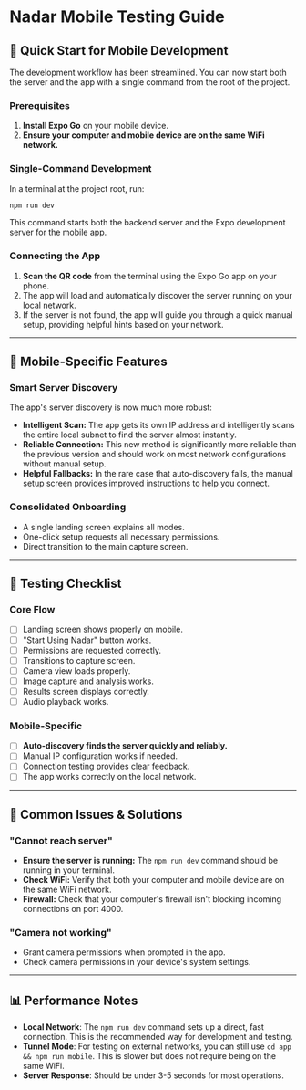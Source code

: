 # Nadar Mobile Testing Guide

## 🚀 Quick Start for Mobile Development

The development workflow has been streamlined. You can now start both the server and the app with a single command from the root of the project.

### Prerequisites
1. **Install Expo Go** on your mobile device.
2. **Ensure your computer and mobile device are on the same WiFi network.**

### Single-Command Development
In a terminal at the project root, run:
```bash
npm run dev
```
This command starts both the backend server and the Expo development server for the mobile app.

### Connecting the App
1. **Scan the QR code** from the terminal using the Expo Go app on your phone.
2. The app will load and automatically discover the server running on your local network.
3. If the server is not found, the app will guide you through a quick manual setup, providing helpful hints based on your network.

---

## 🔧 Mobile-Specific Features

### Smart Server Discovery
The app's server discovery is now much more robust:
- **Intelligent Scan:** The app gets its own IP address and intelligently scans the entire local subnet to find the server almost instantly.
- **Reliable Connection:** This new method is significantly more reliable than the previous version and should work on most network configurations without manual setup.
- **Helpful Fallbacks:** In the rare case that auto-discovery fails, the manual setup screen provides improved instructions to help you connect.

### Consolidated Onboarding
- A single landing screen explains all modes.
- One-click setup requests all necessary permissions.
- Direct transition to the main capture screen.

---

## 📱 Testing Checklist

### Core Flow
- [ ] Landing screen shows properly on mobile.
- [ ] "Start Using Nadar" button works.
- [ ] Permissions are requested correctly.
- [ ] Transitions to capture screen.
- [ ] Camera view loads properly.
- [ ] Image capture and analysis works.
- [ ] Results screen displays correctly.
- [ ] Audio playback works.

### Mobile-Specific
- [ ] **Auto-discovery finds the server quickly and reliably.**
- [ ] Manual IP configuration works if needed.
- [ ] Connection testing provides clear feedback.
- [ ] The app works correctly on the local network.

---

## 🐛 Common Issues & Solutions

### "Cannot reach server"
- **Ensure the server is running:** The `npm run dev` command should be running in your terminal.
- **Check WiFi:** Verify that both your computer and mobile device are on the same WiFi network.
- **Firewall:** Check that your computer's firewall isn't blocking incoming connections on port 4000.

### "Camera not working"
- Grant camera permissions when prompted in the app.
- Check camera permissions in your device's system settings.

---

## 📊 Performance Notes

- **Local Network**: The `npm run dev` command sets up a direct, fast connection. This is the recommended way for development and testing.
- **Tunnel Mode**: For testing on external networks, you can still use `cd app && npm run mobile`. This is slower but does not require being on the same WiFi.
- **Server Response**: Should be under 3-5 seconds for most operations.
